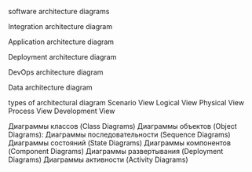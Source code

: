 software architecture diagrams

Integration architecture diagram

Application architecture diagram

Deployment architecture diagram

DevOps architecture diagram

Data architecture diagram

types of architectural diagram
Scenario View
Logical View
Physical View
Process View
Development View

Диаграммы классов (Class Diagrams)
Диаграммы объектов (Object Diagrams):
Диаграммы последовательности (Sequence Diagrams)
Диаграммы состояний (State Diagrams)
Диаграммы компонентов (Component Diagrams)
Диаграммы развертывания (Deployment Diagrams)
Диаграммы активности (Activity Diagrams)
